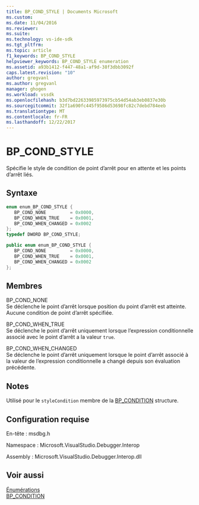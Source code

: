 ```yaml
---
title: BP_COND_STYLE | Documents Microsoft
ms.custom: 
ms.date: 11/04/2016
ms.reviewer: 
ms.suite: 
ms.technology: vs-ide-sdk
ms.tgt_pltfrm: 
ms.topic: article
f1_keywords: BP_COND_STYLE
helpviewer_keywords: BP_COND_STYLE enumeration
ms.assetid: a93b1412-f447-48a1-af9d-38f3dbb3092f
caps.latest.revision: "10"
author: gregvanl
ms.author: gregvanl
manager: ghogen
ms.workload: vssdk
ms.openlocfilehash: b3d7bd22633985973975cb54d54ab3eb0837e30b
ms.sourcegitcommit: 32f1a690fc445f9586d53698fc82c7debd784eeb
ms.translationtype: MT
ms.contentlocale: fr-FR
ms.lasthandoff: 12/22/2017
---
```

# <a name="bpcondstyle"></a>BP_COND_STYLE
Spécifie le style de condition de point d’arrêt pour en attente et les points d’arrêt liés.  
  
## <a name="syntax"></a>Syntaxe  
  
```cpp  
enum enum_BP_COND_STYLE {   
   BP_COND_NONE         = 0x0000,  
   BP_COND_WHEN_TRUE    = 0x0001,  
   BP_COND_WHEN_CHANGED = 0x0002  
};  
typedef DWORD BP_COND_STYLE;  
```  
  
```csharp  
public enum enum_BP_COND_STYLE {   
   BP_COND_NONE         = 0x0000,  
   BP_COND_WHEN_TRUE    = 0x0001,  
   BP_COND_WHEN_CHANGED = 0x0002  
};  
```  
  
## <a name="members"></a>Membres  
 BP_COND_NONE  
 Se déclenche le point d’arrêt lorsque position du point d’arrêt est atteinte. Aucune condition de point d’arrêt spécifiée.  
  
 BP_COND_WHEN_TRUE  
 Se déclenche le point d’arrêt uniquement lorsque l’expression conditionnelle associé avec le point d’arrêt a la valeur `true`.  
  
 BP_COND_WHEN_CHANGED  
 Se déclenche le point d’arrêt uniquement lorsque le point d’arrêt associé à la valeur de l’expression conditionnelle a changé depuis son évaluation précédente.  
  
## <a name="remarks"></a>Notes  
 Utilisé pour le `styleCondition` membre de la [BP_CONDITION](../../../extensibility/debugger/reference/bp-condition.md) structure.  
  
## <a name="requirements"></a>Configuration requise  
 En-tête : msdbg.h  
  
 Namespace : Microsoft.VisualStudio.Debugger.Interop  
  
 Assembly : Microsoft.VisualStudio.Debugger.Interop.dll  
  
## <a name="see-also"></a>Voir aussi  
 [Énumérations](../../../extensibility/debugger/reference/enumerations-visual-studio-debugging.md)   
 [BP_CONDITION](../../../extensibility/debugger/reference/bp-condition.md)